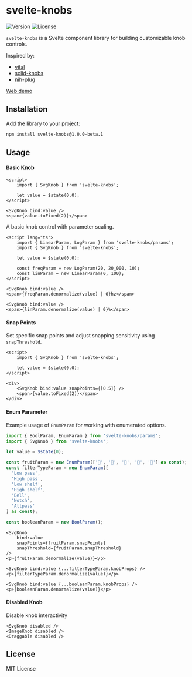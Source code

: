 # svelte-knobs

![Version](https://img.shields.io/npm/v/svelte-knobs)
![License](https://img.shields.io/badge/license-MIT-lightgrey)

`svelte-knobs` is a Svelte component library for building customizable knob controls.

Inspired by:

- [vital](https://vital.audio)
- [solid-knobs](https://github.com/tahti-studio/solid-knobs)
- [nih-plug](https://github.com/robbert-vdh/nih-plug)

[Web demo](https://eye-wave.github.io/svelte-knobs)

## Installation

Add the library to your project:

```bash
npm install svelte-knobs@1.0.0-beta.1
```

## Usage

#### Basic Knob

```svelte
<script>
	import { SvgKnob } from 'svelte-knobs';

	let value = $state(0.0);
</script>

<SvgKnob bind:value />
<span>{value.toFixed(2)}</span>
```

A basic knob control with parameter scaling.
```svelte
<script lang="ts">
	import { LinearParam, LogParam } from 'svelte-knobs/params';
	import { SvgKnob } from 'svelte-knobs';

	let value = $state(0.0);

	const freqParam = new LogParam(20, 20_000, 10);
	const linParam = new LinearParam(0, 100);
</script>

<SvgKnob bind:value />
<span>{freqParam.denormalize(value) | 0}hz</span>

<SvgKnob bind:value />
<span>{linParam.denormalize(value) | 0}%</span>
```

#### Snap Points

Set specific snap points and adjust snapping sensitivity using `snapThreshold`.

```svelte
<script>
	import { SvgKnob } from 'svelte-knobs';

	let value = $state(0.0);
</script>

<div>
	<SvgKnob bind:value snapPoints={[0.5]} />
	<span>{value.toFixed(2)}</span>
</div>

```

#### Enum Parameter

Example usage of `EnumParam` for working with enumerated options.

```typescript
import { BoolParam, EnumParam } from 'svelte-knobs/params';
import { SvgKnob } from 'svelte-knobs';

let value = $state(0);

const fruitParam = new EnumParam(['🍍', '🍉', '🍌', '🍋', '🍇'] as const);
const filterTypeParam = new EnumParam([
  'Low pass',
  'High pass',
  'Low shelf',
  'High shelf',
  'Bell',
  'Notch',
  'Allpass'
] as const);

const booleanParam = new BoolParam();
```

```svelte
<SvgKnob
	bind:value
	snapPoints={fruitParam.snapPoints}
	snapThreshold={fruitParam.snapThreshold}
/>
<p>{fruitParam.denormalize(value)}</p>

<SvgKnob bind:value {...filterTypeParam.knobProps} />
<p>{filterTypeParam.denormalize(value)}</p>

<SvgKnob bind:value {...booleanParam.knobProps} />
<p>{booleanParam.denormalize(value)}</p>
```

#### Disabled Knob

Disable knob interactivity

```svelte
<SvgKnob disabled />
<ImageKnob disabled />
<Draggable disabled />
```

## License

MIT License
